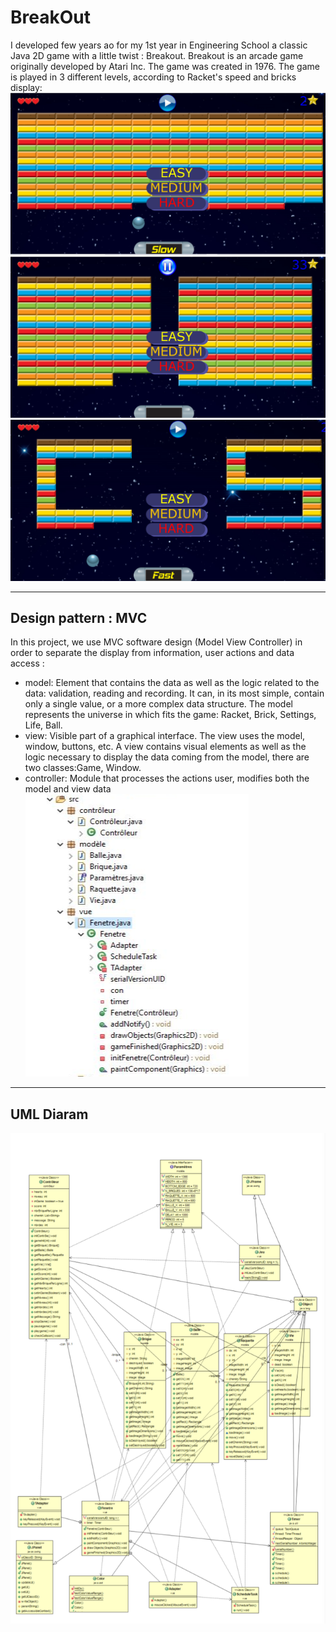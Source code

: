 # BreakOut
I developed few years ao for  my 1st year in Engineering School a classic Java 2D game with a little twist : Breakout.
Breakout is an arcade game originally developed by Atari Inc. The game was created in 1976.
The game is played in 3 different levels, according to Racket's speed and bricks display:
![easy](https://github.com/afafelwafi/BreakOut/blob/main/easy.PNG)![medium](https://github.com/afafelwafi/BreakOut/blob/main/medium.PNG)![hard](https://github.com/afafelwafi/BreakOut/blob/main/hard.PNG)


----------------
## Design pattern : MVC
In this project, we use MVC software design (Model View Controller) in order to separate the display from information, user actions and data access :
* model: Element that contains the data as well as the logic related to the data: validation, reading and recording. It can, in its most simple, contain only a single value, or a more complex data structure. The model represents the universe in which fits the game: Racket, Brick, Settings, Life, Ball.
* view: Visible part of a graphical interface. The view uses the model, window, buttons, etc. A view contains visual elements as well as the logic necessary to display the data coming from the model, there are two classes:Game, Window.
* controller: Module that processes the actions user, modifies both the model and view data 
![files](https://github.com/afafelwafi/BreakOut/blob/main/files_mvc.PNG)


----------------
## UML Diaram
![uml](https://github.com/afafelwafi/BreakOut/blob/main/UML.png)


